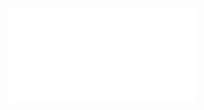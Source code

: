 <embed src="[https://sumanbogati.github.io/sample.pdf](https://github.com/shahedbd/Business-ERP-Solution-Product-POS-Company-Management/blob/main/Business_ERP_Solution.pdf)" type="application/pdf" />
